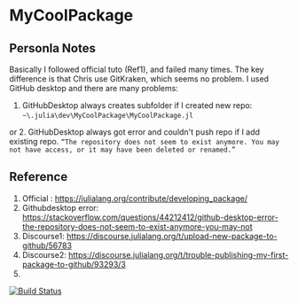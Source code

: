 # MyCoolPackage

## Personla Notes

Basically I followed official tuto (Ref1), and failed many times.
The key difference is that Chris use GitKraken, which seems no problem.
I used GitHub desktop and there are many problems:

1. GitHubDesktop always creates subfolder if I created new repo:
`~\.julia\dev\MyCoolPackage\MyCoolPackage.jl`

or 
2. GitHubDesktop always got error and couldn't push repo if I add existing repo.
`“The repository does not seem to exist anymore. You may not have access, or it may have been deleted or renamed.”`



## Reference
1. Official : https://julialang.org/contribute/developing_package/
2. Githubdesktop error: https://stackoverflow.com/questions/44212412/github-desktop-error-the-repository-does-not-seem-to-exist-anymore-you-may-not
3. Discourse1: https://discourse.julialang.org/t/upload-new-package-to-github/56783
4. Discourse2: https://discourse.julialang.org/t/trouble-publishing-my-first-package-to-github/93293/3
5.


[![Build Status](https://github.com/your-GitHub-username/MyCoolPackage.jl/actions/workflows/CI.yml/badge.svg?branch=master)](https://github.com/your-GitHub-username/MyCoolPackage.jl/actions/workflows/CI.yml?query=branch%3Amaster)

